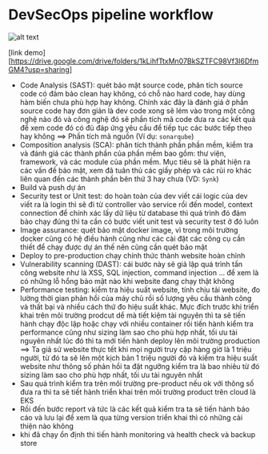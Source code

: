 # DevSecOps pipeline workflow

![alt text](vimages/DevSecOps_CI_CD.drawio.png)

[link demo][https://drive.google.com/drive/folders/1kLihfTtxMn07BkSZTFC98Vf3l6DfmGM4?usp=sharing]

+ Code Analysis (SAST): quét bảo mật source code, phân tích source code có đảm bảo clean hay không, có chỗ nào hard code, hay dùng hàm biến chưa phù hợp hay không. Chính xác đây là đánh giá ở phần source code hay đơn giản là dev code xong sẽ lém vào trong một công nghệ nào đó và công nghệ đó sẽ phần tích mã code đưa ra các kết quả để xem code đó có đủ đáp ứng yêu cầu để tiếp tục các bước tiếp theo hay không ==> Phần tích mã nguồn (Ví dụ: `sonarqube`)
+ Composition analysis (SCA): phân tích thành phần phần mềm, kiểm tra và đánh giá các thành phần của phần mềm bao gồm: thư viện, framework, và các module của phần mềm. Mục tiêu sẽ là phát hiện ra các vấn đề bảo mật, xem đã tuân thủ các giấy phép và các rủi ro khác liên quan đến các thành phần bên thứ 3 hay chưa (VD: `Synk`) 
+ Build và push dự án 
+ Security test or Unit test: do hoàn toàn của dev viết cái logic của dev viết ra là login thì sẽ đi từ controller vào service rồi đến model, context connection để chính xác lấy dữ liệu từ database thì quá trình đó đảm bảo chạy đúng thì ta cần có bước viết unit test và security test ở đó luôn
+ Image assurance: quét bảo mật docker image, vì trong môi trường docker cũng có hệ đìều hành cũng như các cài đặt các công cụ cần thiết để chạy được dự án thế nên cũng cần quét bảo mật 
+ Deploy to pre-production chạy chính thức thành website hoàn chỉnh 
+ Vulnerability scanning (DAST): cái bước này sẽ giả lập quá trình tấn công website như là XSS, SQL injection, command injection ... để xem là có những lỗ hổng bảo mật nào khi website đang chạy thật không 
+ Performance testing: kiểm tra hiệu suất website, tính chịu tải website, đo lường thời gian phản hồi của máy chủ rồi số lượng yêu cầu thành công và thất bại và nhiều cách thứ đo hiệu suất khác. Mực đích trước khi triển khai trên môi trường prodcut dể mà tiết kiệm tài nguyên thì ta sẽ tiến hành chạy độc lập hoặc chạy với nhiều container rồi tiến hành kiểm tra performance cũng như sizing làm sao cho phù hợp nhất, tối ưu tài nguyên nhất lúc đó thì ta mới tiến hành deploy lên môi trường production ==> Ta giả sử website thực tết khi mọi người truy cập hàng giờ là 1 triệu người, từ đó ta sẽ lên một kịch bản 1 triệu người đó và kiểm tra hiệu suất website như thông số phản hồi ta đặt  ngưỡng kiểm tra là bao nhiêu từ đó sizing làm sao cho phù hợp nhất, tối ưu tài nguyên nhất
+ Sau quá trình kiểm tra trên môi trường pre-product nếu ok với thông số đưa ra thì ta sẽ tiết hành triển khai trên môi trường product trên cloud là EKS
+ Rồi đến bước report và tức là các kết quả kiểm tra ta sẽ tiến hành báo cáo và lưu lại để xem là qua từng version triển khai thì có những cải thiện nào không
+ khi đã chạy ổn định thì tiến hành monitoring và health check  và backup store
